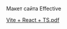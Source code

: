Макет сайта Effective 

[Vite + React + TS.pdf](https://github.com/UlquiorraCif/reactdev/files/13932686/Vite.%2B.React.%2B.TS.pdf)
